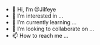 - 👋 Hi, I’m @Jilfeye
- 👀 I’m interested in ...
- 🌱 I’m currently learning ...
- 💞️ I’m looking to collaborate on ...
- 📫 How to reach me ...

<!---
Jilfeye/Jilfeye is a ✨ special ✨ repository because its `README.md` (this file) appears on your GitHub profile.
You can click the Preview link to take a look at your changes.
--->
